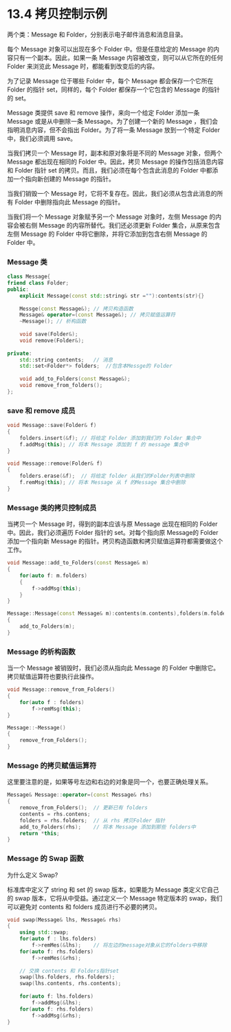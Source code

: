 # 13.4 拷贝控制示例

两个类：Message 和 Folder，分别表示电子邮件消息和消息目录。

每个 Message 对象可以出现在多个 Folder 中。但是任意给定的 Message 的内容只有一个副本。因此，如果一条 Message 内容被改变，则可以从它所在的任何 Folder 来浏览此 Message 时，都能看到改变后的内容。

为了记录 Message 位于哪些 Folder 中，每个 Message 都会保存一个它所在 Folder 的指针 set，同样的，每个 Folder 都保存一个它包含的 Message 的指针的 set。

Message 类提供 save 和 remove 操作，来向一个给定 Folder 添加一条 Message 或是从中删除一条 Message。为了创建一个新的 Message ，我们会指明消息内容，但不会指出 Folder。为了将一条 Message 放到一个特定 Folder 中，我们必须调用 save。

当我们拷贝一个 Message 时，副本和原对象将是不同的 Message 对象，但两个 Message 都出现在相同的 Folder 中。因此，拷贝 Message 的操作包括消息内容和 Folder 指针 set 的拷贝。而且，我们必须在每个包含此消息的 Folder 中都添加一个指向新创建的 Message 的指针。

当我们销毁一个 Message 时，它将不复存在。因此，我们必须从包含此消息的所有 Folder 中删除指向此 Message 的指针。

当我们将一个 Message 对象赋予另一个 Message 对象时，左侧 Message 的内容会被右侧 Message 的内容所替代。我们还必须更新 Folder 集合，从原来包含左侧 Message 的 Folder 中将它删除，并将它添加到包含右侧 Message 的 Folder 中。

### Message 类

```c++
class Message{
friend class Folder;
public:
    explicit Message(const std::string& str =""):contents(str){}
    
    Messge(const Message&);	// 拷贝构造函数
    Message& operator=(const Message&);	// 拷贝赋值运算符
    ~Message();	// 析构函数
    
    void save(Folder&);
    void remove(Folder&);
    
private:
    std::string contents;	// 消息
    std::set<Folder*> folders;	//包含本Messge的 Folder
    
    void add_to_Folders(const Message&);
    void remove_from_folders();
};
```

### save 和 remove 成员

```c++
void Message::save(Folder& f)
{
    folders.insert(&f);	// 将给定 Folder 添加到我们的 Folder 集合中
    f.addMsg(this);	// 将本 Message 添加到 f 的 message 集合中
}

void Message::remove(Folder& f)
{
    folders.erase(&f);	// 将给定 folder 从我们的Folder列表中删除
    f.remMsg(this);	// 将本 Message 从 f 的Message 集合中删除
}
```

### Message 类的拷贝控制成员

当拷贝一个 Message 时，得到的副本应该与原 Message 出现在相同的 Folder 中。因此，我们必须遍历 Folder 指针的 set。对每个指向原 Message的 Folder 添加一个指向新 Message 的指针。拷贝构造函数和拷贝赋值运算符都需要做这个工作。

```c++
void Message::add_to_Folders(const Message& m)
{
    for(auto f: m.folders)
    {
        f->addMsg(this);
    }
}

Message::Message(const Message& m):contents(m.contents),folders(m.folders)
{
 	add_to_Folders(m);   
}
```

### Message 的析构函数

当一个 Message 被销毁时，我们必须从指向此 Message 的 Folder 中删除它。拷贝赋值运算符也要执行此操作。

```c++
void Message::remove_from_Folders()
{
    for(auto f : folders)
        f->remMsg(this);
}

Message::~Message()
{
    remove_from_Folders();
}
```

### Message 的拷贝赋值运算符

这里要注意的是，如果等号左边和右边的对象是同一个，也要正确处理关系。

```c++
Message& Message::operator=(const Message& rhs)
{
    remove_from_Folders();  // 更新已有 folders
    contents = rhs.contens;
    folders = rhs.folders;  // 从 rhs 拷贝Folder 指针
    add_to_Folders(rhs);	// 将本 Message 添加到那些 folders中
    return *this;
}
```

### Message 的 Swap 函数

为什么定义 Swap?

标准库中定义了 string 和 set 的 swap 版本，如果能为 Message 类定义它自己的 swap 版本，它将从中受益。通过定义一个 Message 特定版本的 swap，我们可以避免对 contents 和 folders 成员进行不必要的拷贝。

```c++
void swap(Message& lhs, Message& rhs)
{
    using std::swap;
    for(auto f : lhs.folders)
        f->remMes(&lhs);	// 将左边的message对象从它的folders中移除
    for(auto f: rhs.folders)
        f->remMes(&rhs);
    
    // 交换 contents 和 Folders指针set
    swap(lhs.folders, rhs.folders);
    swap(lhs.contents, rhs.contents);
    
    for(auto f: lhs.folders)
        f->addMsg(&lhs);
    for(auto f: rhs.folders)
        f->addMsg(&rhs);
}
```

